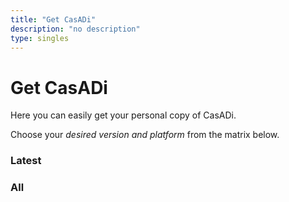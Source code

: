 ```yaml
---
title: "Get CasADi"
description: "no description"
type: singles
---
```


# Get CasADi

Here you can easily get your personal copy of CasADi.

Choose your *desired version and platform* from the matrix below.

### Latest

<script>
document.addEventListener("DOMContentLoaded", function(){
  printVMatrix(getLatestRelease());
});
</script>

### All
